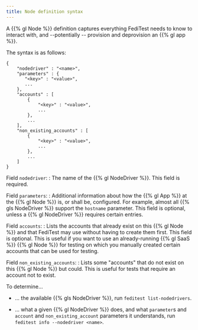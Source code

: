 ```yaml
---
title: Node definition syntax
---
```


A {{% gl Node %}} definition captures everything FediTest needs to know to interact
with, and --potentially -- provision and deprovision an {{% gl app %}}.

The syntax is as follows:

```
{
    "nodedriver" : "<name>",
    "parameters" : {
       "<key>" : "<value>",
       ...
    },
    "accounts" : [
        {
            "<key>" : "<value>",
            ...
        },
        ...
    ],
    "non_existing_accounts" : [
        {
            "<key>" : "<value>",
            ...
        },
        ...
    ]
}
```

Field `nodedriver`:
: The name of the {{% gl NodeDriver %}}. This field is required.

Field `parameters`:
: Additional information about how the {{% gl App %}} at the {{% gl Node %}} is, or shall be,
  configured. For example, almost all {{% gls NodeDriver %}} support the `hostname`
  parameter. This field is optional, unless a {{% gl NodeDriver %}} requires certain
  entries.

Field `accounts`:
: Lists the accounts that already exist on this {{% gl Node %}} and that FediTest may
  use without having to create them first. This field is optional. This is useful if
  you want to use an already-running {{% gl SaaS %}} {{% gl Node %}} for testing on which
  you manually created certain accounts that can be used for testing.

Field `non_existing_accounts`:
: Lists some "accounts" that do not exist on this {{% gl Node %}} but could. This is useful
  for tests that require an account not to exist.

To determine...

* ... the available {{% gls NodeDriver %}}, run `feditest list-nodedrivers`.

* ... what a given {{% gl NodeDriver %}} does, and what `parameter`s and `account`
and `non_existing_account` parameters it understands, run `feditest info --nodedriver <name>`.
